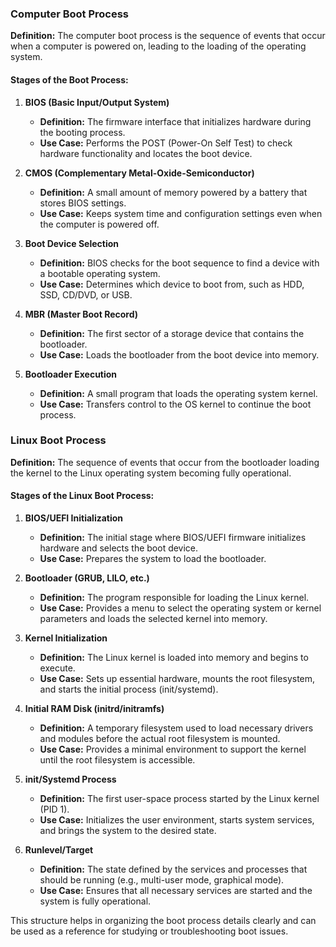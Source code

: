 
### Computer Boot Process

**Definition:**
The computer boot process is the sequence of events that occur when a computer is powered on, leading to the loading of the operating system.

#### Stages of the Boot Process:

1. **BIOS (Basic Input/Output System)**
   - **Definition:** The firmware interface that initializes hardware during the booting process.
   - **Use Case:** Performs the POST (Power-On Self Test) to check hardware functionality and locates the boot device.

2. **CMOS (Complementary Metal-Oxide-Semiconductor)**
   - **Definition:** A small amount of memory powered by a battery that stores BIOS settings.
   - **Use Case:** Keeps system time and configuration settings even when the computer is powered off.

3. **Boot Device Selection**
   - **Definition:** BIOS checks for the boot sequence to find a device with a bootable operating system.
   - **Use Case:** Determines which device to boot from, such as HDD, SSD, CD/DVD, or USB.

4. **MBR (Master Boot Record)**
   - **Definition:** The first sector of a storage device that contains the bootloader.
   - **Use Case:** Loads the bootloader from the boot device into memory.

5. **Bootloader Execution**
   - **Definition:** A small program that loads the operating system kernel.
   - **Use Case:** Transfers control to the OS kernel to continue the boot process.

### Linux Boot Process

**Definition:**
The sequence of events that occur from the bootloader loading the kernel to the Linux operating system becoming fully operational.

#### Stages of the Linux Boot Process:

1. **BIOS/UEFI Initialization**
   - **Definition:** The initial stage where BIOS/UEFI firmware initializes hardware and selects the boot device.
   - **Use Case:** Prepares the system to load the bootloader.

2. **Bootloader (GRUB, LILO, etc.)**
   - **Definition:** The program responsible for loading the Linux kernel.
   - **Use Case:** Provides a menu to select the operating system or kernel parameters and loads the selected kernel into memory.

3. **Kernel Initialization**
   - **Definition:** The Linux kernel is loaded into memory and begins to execute.
   - **Use Case:** Sets up essential hardware, mounts the root filesystem, and starts the initial process (init/systemd).

4. **Initial RAM Disk (initrd/initramfs)**
   - **Definition:** A temporary filesystem used to load necessary drivers and modules before the actual root filesystem is mounted.
   - **Use Case:** Provides a minimal environment to support the kernel until the root filesystem is accessible.

5. **init/Systemd Process**
   - **Definition:** The first user-space process started by the Linux kernel (PID 1).
   - **Use Case:** Initializes the user environment, starts system services, and brings the system to the desired state.

6. **Runlevel/Target**
   - **Definition:** The state defined by the services and processes that should be running (e.g., multi-user mode, graphical mode).
   - **Use Case:** Ensures that all necessary services are started and the system is fully operational.


This structure helps in organizing the boot process details clearly and can be used as a reference for studying or troubleshooting boot issues.